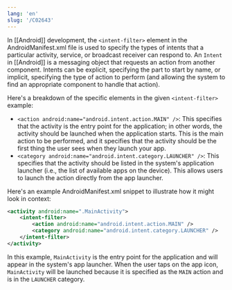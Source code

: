 ```yaml
---
lang: 'en'
slug: '/C02643'
---
```


In [[Android]] development, the `<intent-filter>` element in the AndroidManifest.xml file is used to specify the types of intents that a particular activity, service, or broadcast receiver can respond to. An `Intent` in [[Android]] is a messaging object that requests an action from another component. Intents can be explicit, specifying the part to start by name, or implicit, specifying the type of action to perform (and allowing the system to find an appropriate component to handle that action).

Here's a breakdown of the specific elements in the given `<intent-filter>` example:

- `<action android:name="android.intent.action.MAIN" />`: This specifies that the activity is the entry point for the application; in other words, the activity should be launched when the application starts. This is the main action to be performed, and it specifies that the activity should be the first thing the user sees when they launch your app.
- `<category android:name="android.intent.category.LAUNCHER" />`: This specifies that the activity should be listed in the system's application launcher (i.e., the list of available apps on the device). This allows users to launch the action directly from the app launcher.

Here's an example AndroidManifest.xml snippet to illustrate how it might look in context:

```xml
<activity android:name=".MainActivity">
    <intent-filter>
        <action android:name="android.intent.action.MAIN" />
        <category android:name="android.intent.category.LAUNCHER" />
    </intent-filter>
</activity>
```

In this example, `MainActivity` is the entry point for the application and will appear in the system's app launcher. When the user taps on the app icon, `MainActivity` will be launched because it is specified as the `MAIN` action and is in the `LAUNCHER` category.
